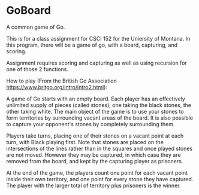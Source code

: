 # GoBoard
A common game of Go.

This is for a class assignment for CSCI 152 for the Uniersity of Montana. In this program, there will be a game of go, with a board, capturing, and scoring. 

Assignment requires scoring and capturing as well as using recursion for one of those 2 functions.

How to play (From the British Go Association https://www.britgo.org/intro/intro2.html):

A game of Go starts with an empty board. Each player has an effectively unlimited supply of pieces (called stones), one taking the black stones, the other taking white. The main object of the game is to use your stones to form territories by surrounding vacant areas of the board. It is also possible to capture your opponent's stones by completely surrounding them.

Players take turns, placing one of their stones on a vacant point at each turn, with Black playing first. Note that stones are placed on the intersections of the lines rather than in the squares and once played stones are not moved. However they may be captured, in which case they are removed from the board, and kept by the capturing player as prisoners. 

At the end of the game, the players count one point for each vacant point inside their own territory, and one point for every stone they have captured. The player with the larger total of territory plus prisoners is the winner.